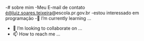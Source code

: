 -# sobre mim
-Meu E-mail de contato é@luiz.soares.teixeira@escola.pr.gov.br
-estou interessado em programação
-🌱 I’m currently learning ...
- 💞️ I’m looking to collaborate on ...
- 📫 How to reach me ...

<!---
luizomaisbrabo/luizomaisbrabo is a ✨ special ✨ repository because its `README.md` (this file) appears on your GitHub profile.
You can click the Preview link to take a look at your changes.
--->
